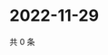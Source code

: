 # 2022-11-29

共 0 条

<!-- BEGIN WEIBO -->
<!-- 最后更新时间 Tue Nov 29 2022 05:00:47 GMT+0800 (China Standard Time) -->

<!-- END WEIBO -->
